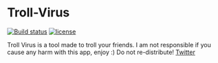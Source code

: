 # Troll-Virus
[![Build status](https://ci.appveyor.com/api/projects/status/0au5goobwkwhvmgu?svg=true)](https://ci.appveyor.com/project/MinCarve/Troll-Virus) [![license](https://img.shields.io/github/license/mashape/apistatus.svg)](https://github.com/MinCarve/Troll-Virus/LICENSE)
                                                                                                                                        
Troll Virus is a tool made to troll your friends. I am not responsible if you cause any harm with this app, enjoy :)
Do not re-distribute!
<a href="twitter.com/mincarve">Twitter</a>

